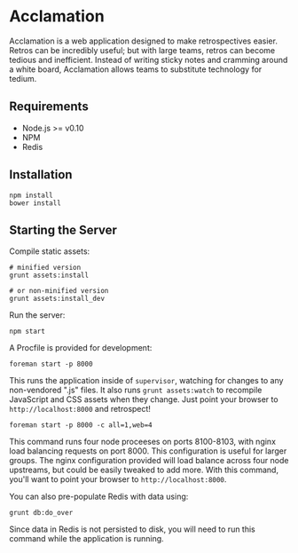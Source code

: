 Acclamation
===========

Acclamation is a web application designed to make retrospectives easier.  Retros
can be incredibly useful; but with large teams, retros can become tedious and
inefficient.  Instead of writing sticky notes and cramming around a white board,
Acclamation allows teams to substitute technology for tedium.

Requirements
------------

* Node.js >= v0.10
* NPM
* Redis

Installation
------------

    npm install
    bower install

Starting the Server
-------------------

Compile static assets:

    # minified version
    grunt assets:install

    # or non-minified version
    grunt assets:install_dev

Run the server:

    npm start

A Procfile is provided for development:

    foreman start -p 8000

This runs the application inside of `supervisor`, watching for changes to any
non-vendored ".js" files.  It also runs `grunt assets:watch` to recompile
JavaScript and CSS assets when they change.  Just point your browser to
`http://localhost:8000` and retrospect!

    foreman start -p 8000 -c all=1,web=4

This command runs four node proceeses on ports 8100-8103, with nginx load
balancing requests on port 8000.  This configuration is useful for larger groups.
The nginx configuration provided will load balance across four node upstreams,
but could be easily tweaked to add more.  With this command, you'll want to point
your browser to `http://localhost:8000`.

You can also pre-populate Redis with data using:

    grunt db:do_over

Since data in Redis is not persisted to disk, you will need to run this command
while the application is running.
